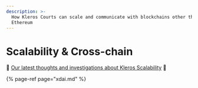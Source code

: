 ```yaml
---
description: >-
  How Kleros Courts can scale and communicate with blockchains other than
  Ethereum
---
```


# Scalability & Cross-chain

🔎 [Our latest thoughts and investigations about Kleros Scalability](%20https://blog.kleros.io/ethereum-scalability-and-kleros/) 🔎

{% page-ref page="xdai.md" %}



